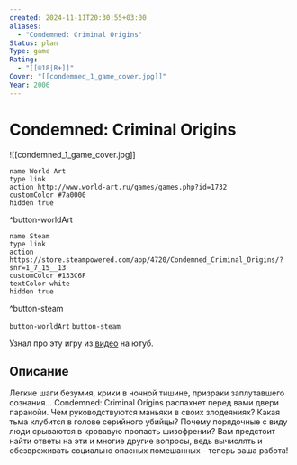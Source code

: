 ```yaml
---
created: 2024-11-11T20:30:55+03:00
aliases:
  - "Condemned: Criminal Origins"
Status: plan
Type: game
Rating:
  - "[[®️18|R+]]"
Cover: "[[condemned_1_game_cover.jpg]]"
Year: 2006
---
```


# Condemned: Criminal Origins

![[condemned_1_game_cover.jpg]]

```button
name World Art
type link
action http://www.world-art.ru/games/games.php?id=1732
customColor #7a0000
hidden true
```
^button-worldArt

```button
name Steam
type link
action https://store.steampowered.com/app/4720/Condemned_Criminal_Origins/?snr=1_7_15__13
customColor #133C6F
textColor white
hidden true
```
^button-steam



`button-worldArt` `button-steam`

Узнал про эту игру из [видео](https://youtu.be/GL-xHKho5ZA?si=90R39jq3JPIVeFp0) на ютуб.



## Описание

Легкие шаги безумия, крики в ночной тишине, призраки заплутавшего сознания… Condemned: Criminal Origins распахнет перед вами двери паранойи. Чем руководствуются маньяки в своих злодеяниях? Какая тьма клубится в голове серийного убийцы? Почему порядочные с виду люди срываются в кровавую пропасть шизофрении? Вам предстоит найти ответы на эти и многие другие вопросы, ведь вычислять и обезвреживать социально опасных помешанных - теперь ваша работа!
